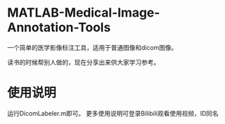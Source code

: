 # MATLAB-Medical-Image-Annotation-Tools
一个简单的医学影像标注工具，适用于普通图像和dicom图像。


读书的时候帮别人做的，现在分享出来供大家学习参考。


# 使用说明
运行DicomLabeler.m即可。
更多使用说明可登录Bilibili观看使用视频，ID同名




